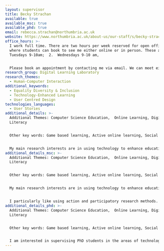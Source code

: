 ```yaml
---
layout: supervisor
title: Becky Strachan
available: true
available_msc: true
available_phd: true
email: rebecca.strachan@northumbria.ac.uk
website: https://www.northumbria.ac.uk/about-us/our-staff/s/becky-strachan/
office_hours: >-
  I work full time. There are two hours per week reserved for open office hours
  where students can book to see me either online or in person. These are: 1.
  Tuesdays 9-10am;  2.  Wednesdays 9-10 am, 


  Please book an appointment by contacting me via email. We can meet either in person (on campus) or online via Teams/BB Collaborate.
research_group: Digital Learning Laboratory
research_themes:
  - Human-Computer Interaction
additional_keywords:
  - Equality Diversity & Inclusion
  - Technology-Enhanced Learning
  - User Centred Design
technologies_languages:
  - User Stories
additional_details: >-
  Additional Themes: Computer Science Education,  Online Learning, Digital
  Literacy


  Other key words: Game based learning, Active online learning, Social computing, Action Research


  My main research interests are in using technology to enhance education - this is across the whole education system from early years to college/university to lifelong learning. I am also interested in exploring how we can enhance and innovate the education and the student experience for computer science and digital technology students. Finally I have worked on projects that have explored how to provide a more inclusive educational environment and how we can ensure that everyone irrespective of their background or experiences is digitally fluent, both here in the UK and globally.
additional_details_msc: >-
  Additional Themes: Computer Science Education,  Online Learning, Digital
  Literacy


  Other key words: Game based learning, Active online learning, Social computing, Action Research


  My main research interests are in using technology to enhance education and open up opportunities for people irrespective of their backgrounds, environment and culture. This is across the whole educatoin system from early years to college/university to lifelong learning. I am also interested in exploring how we can enhance and innovate the education and student experience for computer science and digital technology students. Finally I have worked on projects that have explored how to provide a more inclusive educational environment and approach and also have looked at how to increase digital literacy/digital fluency so that everyone irrespective of their background and experiences can confidently and effectively use digital technologies.


  I particularly like using action and participatory research methods.
additional_details_phd: >-
  Additional Themes: Computer Science Education,  Online Learning, Digital
  Literacy


  Other key words: Game based learning, Active online learning, Social computing, Action Research


  I am interested in supervising PhD students in the areas of technology enhanced learning, digital literacy/digital fluency and computer science education. I also have a research interest in improving STEM education and career knowledge/aspirations among young people to ensure we have a more diverse and inclusive STEM sector for the future.  I particularly like using action and participatory research methods.
---
```

